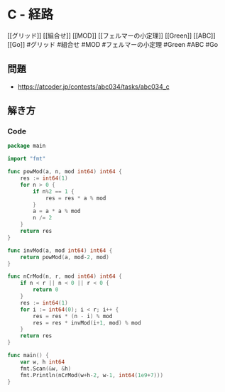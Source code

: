 # C - 経路
[[グリッド]] [[組合せ]] [[MOD]] [[フェルマーの小定理]] [[Green]] [[ABC]] [[Go]]
#グリッド #組合せ #MOD #フェルマーの小定理 #Green #ABC #Go 

## 問題
- https://atcoder.jp/contests/abc034/tasks/abc034_c

## 解き方
### Code
```go
package main

import "fmt"

func powMod(a, n, mod int64) int64 {
	res := int64(1)
	for n > 0 {
		if n%2 == 1 {
			res = res * a % mod
		}
		a = a * a % mod
		n /= 2
	}
	return res
}

func invMod(a, mod int64) int64 {
	return powMod(a, mod-2, mod)
}

func nCrMod(n, r, mod int64) int64 {
	if n < r || n < 0 || r < 0 {
		return 0
	}
	res := int64(1)
	for i := int64(0); i < r; i++ {
		res = res * (n - i) % mod
		res = res * invMod(i+1, mod) % mod
	}
	return res
}

func main() {
	var w, h int64
	fmt.Scan(&w, &h)
	fmt.Println(nCrMod(w+h-2, w-1, int64(1e9+7)))
}
```